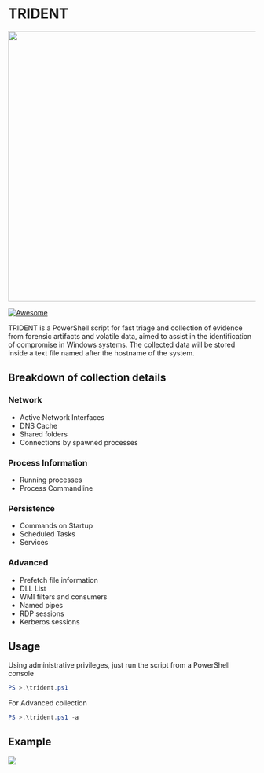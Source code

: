 # TRIDENT
<img src="https://raw.githubusercontent.com/nov3mb3r/trident/master/logo.PNG" width="550">


[![Awesome](https://awesome.re/badge.svg)](https://awesome.re)

TRIDENT is a PowerShell script for fast triage and collection of evidence from forensic artifacts and volatile data, aimed to assist in the identification of compromise in Windows systems. The collected data will be stored inside a text file named after the hostname of the system.

## Breakdown of collection details
### Network
- Active Network Interfaces
- DNS Cache
- Shared folders
- Connections by spawned processes

### Process Information
- Running processes
- Process Commandline

### Persistence
- Commands on Startup
- Scheduled Tasks
- Services

### Advanced
- Prefetch file information
- DLL List
- WMI filters and consumers
- Named pipes
- RDP sessions
- Kerberos sessions

## Usage
Using administrative privileges, just run the script from a PowerShell console
```powershell
PS >.\trident.ps1
```

For Advanced collection
```powershell
PS >.\trident.ps1 -a
```

## Example
![](https://raw.githubusercontent.com/nov3mb3r/trident/master/example.PNG)
